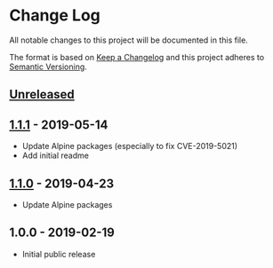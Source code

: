 # Change Log
All notable changes to this project will be documented in this file.

The format is based on [Keep a Changelog](http://keepachangelog.com/)
and this project adheres to [Semantic Versioning](http://semver.org/).

## [Unreleased]

## [1.1.1] - 2019-05-14
- Update Alpine packages (especially to fix CVE-2019-5021)
- Add initial readme

## [1.1.0] - 2019-04-23
- Update Alpine packages

## 1.0.0 - 2019-02-19
- Initial public release

[Unreleased]:  https://github.com/gmitirol/alpine39/compare/1.1.1...HEAD
[1.1.1]: https://github.com/gmitirol/alpine39/compare/1.1.0...1.1.1
[1.1.0]: https://github.com/gmitirol/alpine39/compare/1.0.0...1.1.0
